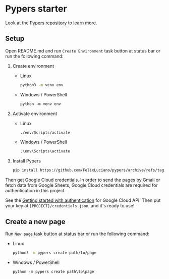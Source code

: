 # Pypers starter

Look at the [Pypers repository](https://github.com/FelixLuciano/pypers) to learn more.


## Setup

Open README.md and run `Create Environment` task button at status bar or run the following command:

1. Create environment
    - Linux
        ```bash
        python3 -m venv env
        ```
    - Windows / PowerShell
        ```ps
        python -m venv env
        ```

1. Activate environment
    - Linux
        ```bash
        ./env/Scripts/activate
        ```
    - Windows / PowerShell
        ```ps
        .\env\Scripts\activate
        ```

2. Install Pypers
    ```bash
    pip install https://github.com/FelixLuciano/pypers/archive/refs/tags/1.0.0.tar.gz
    ```

Then get Google Cloud credentials. In order to send the pages by Gmail or fetch data from Google Sheets, Google Cloud credentials are required for authentication in this project.

See the [Getting started with authentication](https://cloud.google.com/docs/authentication/getting-started) for Google Cloud API. Then put your key at `[PROJECT]/credentials.json`. and it's ready to use!


## Create a new page

Run `New page` task button at status bar or run the following command:

- Linux
    ```bash
    python3 -m pypers create path/to/page
    ```
- Windows / PowerShell
    ```ps
    python -m pypers create path\to\page
    ```

